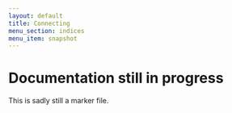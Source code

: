 ```yaml
---
layout: default
title: Connecting
menu_section: indices
menu_item: snapshot
---
```



# Documentation still in progress

This is sadly still a marker file.

